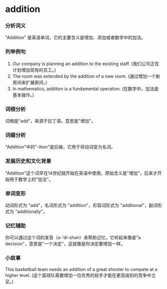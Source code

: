 # addition

### 分析词义

  

"Addition" 是英语单词，它的主要含义是增加、添加或者数学中的加法。

  

### 列举例句

  

1.  Our company is planning an addition to the existing staff. (我们公司正在计划增加现有的员工。)
2.  The room was extended by the addition of a new room. (通过增加一个新房间来扩展房间。)
3.  In mathematics, addition is a fundamental operation. (在数学中，加法是基本操作。)

  

### 词根分析

  

词根是"add"，来源于拉丁语，意思是"增加"。

  

### 词缀分析

  

"Addition"中的"-ition"是后缀，它用于将动词变为名词。

  

### 发展历史和文化背景

  

"Addition"这个词早在14世纪就开始在英语中使用，原始含义是"增加"，后来才开始用于数学上的"加法"。

  

### 单词变形

  

动词形式为 "add"，名词形式为 "addition"，形容词形式为 "additional"，副词形式为 "additionally"。

  

### 记忆辅助

  

你可以通过这个词的发音（ə-'di-shən）来帮助记忆，它听起来像是"a decision"，意思是"一个决定"，这就像是你决定要增加一样。

  

### 小故事

  

This basketball team needs an addition of a great shooter to compete at a higher level. (这个篮球队需要增加一位优秀的投手才能在更高级别的竞争中立足。)
